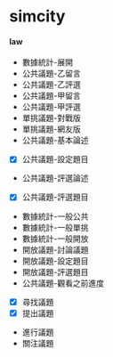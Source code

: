 # simcity

#### law
- 數據統計-展開    
- 公共議題-乙留言    
- 公共議題-乙評選    
- 公共議題-甲留言    
- 公共議題-甲評選    
- 單挑議題-對戰版    
- 單挑議題-網友版    
- 公共議題-基本論述    
- [x] 公共議題-設定題目  
- 公共議題-評選論述    
- [x] 公共議題-評選題目  
- 數據統計-一般公共    
- 數據統計-一般單挑    
- 數據統計-一般開放    
- 開放議題-討論議題    
- 開放議題-設定題目    
- 開放議題-評選題目    
- 公共議題-觀看之前進度    
- [x] 尋找議題  
- [x] 提出議題  
- 進行議題    
- 關注議題    
